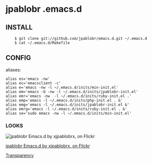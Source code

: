 # jpablobr .emacs.d #

## INSTALL

        $ git clone git://github.com/jpablobr/emacs.d.git ~/.emacs.d
        $ cat ~/.emacs.d/Makefile

## CONFIG

aliases:

    alias es='emacs -nw'
    alias ec='emacsclient -c'
    alias e='emacs -nw -l ~/.emacs.d/inits/min-init.el'
    alias em='emacs -Q -nw -l ~/.emacs.d/inits/jpablobr-init.el'
    alias emr='emacs -nw  -l ~/.emacs.d/inits/ruby-init.el .'
    alias emp='emacs -l ~/.emacs.d/inits/php-init.el . &'
    alias emg='emacs -l ~/.emacs.d/inits/jpablobr-init.el &'
    alias emrg='emacs -l ~/.emacs.d/inits/ruby-init.el . &'
    alias se='sudo emacs -nw -l ~/.emacs.d/inits/min-init.el'

### LOOKS

![jpablobr Emacs.d by xjpablobrx, on Flickr](http://farm5.static.flickr.com/4116/4788235562_b6b3e27ff5.jpg)

[jpablobr Emacs.d by xjpablobrx, on Flickr](http://www.flickr.com/photos/30142618@N02/4788235562/)

[Transparency](http://i.imgur.com/8WI8L.png)
